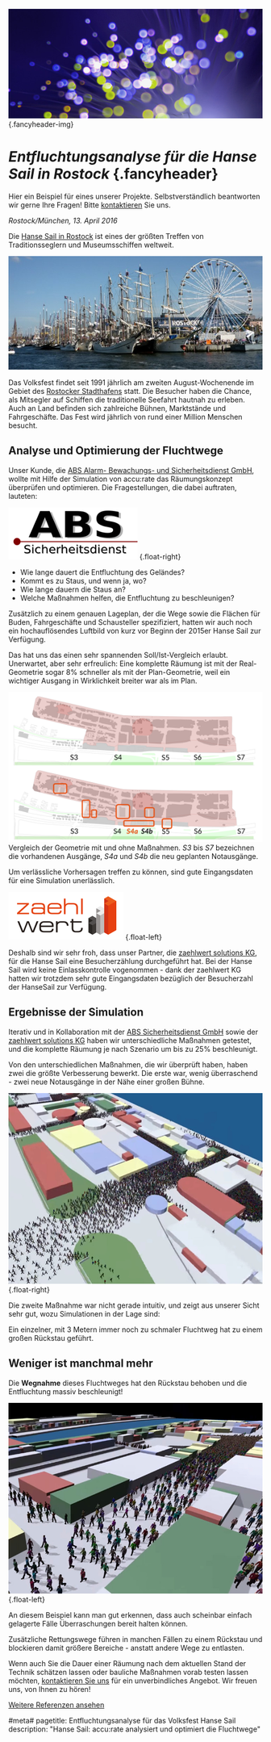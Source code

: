 ![](/img/accurate-bild-3.jpg) {.fancyheader-img}
# *Entfluchtungsanalyse für die Hanse Sail in Rostock* {.fancyheader}

Hier ein Beispiel für eines unserer Projekte.
Selbstverständlich beantworten wir gerne Ihre Fragen!
Bitte [kontaktieren](kontakt) Sie uns.

*Rostock/München, 13. April 2016*

Die [Hanse Sail in Rostock](http://www.hansesail.com/) ist eines der größten Treffen von Traditionsseglern und Museumsschiffen weltweit.

![Hanse sail](/img/referenzen/HanseSail_03.jpg)

Das Volksfest findet seit 1991 jährlich am zweiten August-Wochenende im Gebiet des [Rostocker Stadthafens](https://de.wikipedia.org/wiki/Rostocker_Stadthafen) statt.
Die Besucher haben die Chance, als Mitsegler auf Schiffen die traditionelle Seefahrt hautnah zu erleben.
Auch an Land befinden sich zahlreiche Bühnen, Marktstände und Fahrgeschäfte.
Das Fest wird jährlich von rund einer Million Menschen besucht.


## Analyse und Optimierung der Fluchtwege

Unser Kunde, die [ABS Alarm- Bewachungs- und Sicherheitsdienst GmbH](http://www.abs-sicherheitsdienst.de/), wollte mit Hilfe der Simulation von accu:rate das Räumungskonzept überprüfen und optimieren. Die Fragestellungen, die dabei auftraten, lauteten:

[![ABS Sicherheitsdienst Logo](img/associates/abs-sicherheitsdienst.png)](http://www.abs-sicherheitsdienst.de/ "ABS Sicherheitsdienst GmbH") {.float-right}

* Wie lange dauert die Entfluchtung des Geländes?
* Kommt es zu Staus, und wenn ja, wo?
* Wie lange dauern die Staus an?
* Welche Maßnahmen helfen, die Entfluchtung zu beschleunigen?

Zusätzlich zu einem genauen Lageplan, der die Wege sowie die Flächen für Buden, Fahrgeschäfte und Schausteller spezifiziert, hatten wir auch noch ein hochauflösendes Luftbild von kurz vor Beginn der 2015er Hanse Sail zur Verfügung.

Das hat uns das einen sehr spannenden Soll/Ist-Vergleich erlaubt.
Unerwartet, aber sehr erfreulich: Eine komplette Räumung ist mit der Real-Geometrie sogar 8% schneller als mit der Plan-Geometrie, weil ein wichtiger Ausgang in Wirklichkeit breiter war als im Plan.

[![Simulation basierend auf Luftbild: Mit und ohne Verbesserungen](/img/referenzen/hanse-istgeo-plangeo.png "Simulation basierend auf Luftbild: Mit und ohne Verbesserungen")](/img/referenzen/hanse-istgeo-plangeo.png)
Vergleich der Geometrie mit und ohne Maßnahmen. *S3* bis *S7* bezeichnen die vorhandenen Ausgänge, *S4a* und *S4b* die neu geplanten Notausgänge.

Um verlässliche Vorhersagen treffen zu können, sind gute Eingangsdaten für eine Simulation unerlässlich.

[![zaehlwert solutions KG](img/associates/zaehlwert.png)](http://www.zaehlwert.com/ "zaehlwert solutions KG") {.float-left}

Deshalb sind wir sehr froh, dass unser Partner, die [zaehlwert solutions KG](http://www.zaehlwert.com/), für die Hanse Sail eine Besucherzählung durchgeführt hat.
Bei der Hanse Sail wird keine Einlasskontrolle vogenommen - dank der zaehlwert KG hatten wir trotzdem sehr gute Eingangsdaten bezüglich der Besucherzahl der HanseSail zur Verfügung.


## Ergebnisse der Simulation

Iterativ und in Kollaboration mit der [ABS Sicherheitsdienst GmbH](http://www.abs-sicherheitsdienst.de/) sowie der [zaehlwert solutions KG](http://www.zaehlwert.com/) haben wir unterschiedliche Maßnahmen getestet, und die komplette Räumung je nach Szenario um bis zu 25% beschleunigt.

Von den unterschiedlichen Maßnahmen, die wir überprüft haben, haben zwei die größte Verbesserung bewerkt.
Die erste war, wenig überraschend - zwei neue Notausgänge in der Nähe einer großen Bühne.

[![Entfluchtung Hanse Sail von oben](/img/referenzen/hanse-schief-oben.jpg)](/img/referenzen/hanse-schief-oben.jpg) {.float-right}

Die zweite Maßnahme war nicht gerade intuitiv, und zeigt aus unserer Sicht sehr gut, wozu Simulationen in der Lage sind:

Ein einzelner, mit 3 Metern immer noch zu schmaler Fluchtweg hat zu einem großen Rückstau geführt. 

## Weniger ist manchmal mehr

Die **Wegnahme** dieses Fluchtweges hat den Rückstau behoben und die Entfluchtung massiv beschleunigt!

[![Entfluchtung Hanse Sail](/img/referenzen/hanse-30grad.jpg)](/img/referenzen/hanse-30grad.jpg) {.float-left}

An diesem Beispiel kann man gut erkennen, dass auch scheinbar einfach gelagerte Fälle Überraschungen bereit halten können.

Zusätzliche Rettungswege führen in manchen Fällen zu einem Rückstau und blockieren damit größere Bereiche - anstatt andere Wege zu entlasten.

Wenn auch Sie die Dauer einer Räumung nach dem aktuellen Stand der Technik schätzen lassen oder bauliche Maßnahmen vorab testen lassen möchten, [kontaktieren Sie uns](kontakt) für ein unverbindliches Angebot. Wir freuen uns, von Ihnen zu hören!

[Weitere Referenzen ansehen](referenzen)

#meta#
pagetitle: Entfluchtungsanalyse für das Volksfest Hanse Sail
description: "Hanse Sail: accu:rate analysiert und optimiert die Fluchtwege"
